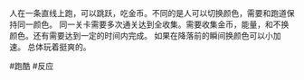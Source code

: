 人在一条直线上跑，可以跳跃，吃金币。不同的是人可以切换颜色，需要和跑道保持同一颜色。
同一关卡需要多次通关达到全收集。需要收集金币，能量，和不换颜色。还有需要达到一定的时间内完成。
如果在降落前的瞬间换颜色可以小加速。
总体玩着挺爽的。


#跑酷 #反应